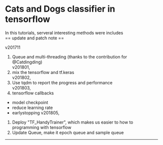# Cats and Dogs classifier in tensorflow
In this tutorials, serveral interesting methods were includes <br>
== update and patch note == <br>

v201711 <br>
  1. Queue and multi-threading (thanks to the contribution for @Catdingding) <br>
v201801, <br>
  1. mix the tensorflow and tf.keras <br>
v201802, <br>
  1. Use tqdm to report the progress and performance <br>
v201803, <br>
 1. tensorflow callbacks  
  * model checkpoint
  * reduce learning rate
  * earlystopping
v201805, <br>
  1. Deploy "TF_HandyTrainer", which makes us easier to how to programming with tensorflow <br>
  2. Update Queue, make it epoch queue and sample queue <br>

---

